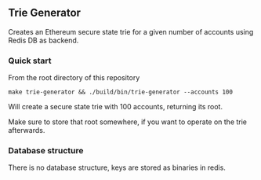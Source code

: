 ## Trie Generator

Creates an Ethereum secure state trie for a given number of accounts using
Redis DB as backend.

### Quick start

From the root directory of this repository

	make trie-generator && ./build/bin/trie-generator --accounts 100

Will create a secure state trie with 100 accounts, returning its root.

Make sure to store that root somewhere, if you want to operate on the trie afterwards.

### Database structure

There is no database structure, keys are stored as binaries in redis.